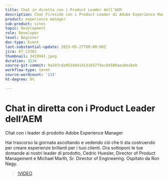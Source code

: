 ```yaml
---
title: Chat in diretta con i Product Leader dell’AEM
description: Chat Fireside con i Product Leader di Adobe Experience ManagerHai trascorso la giornata ascoltando e vedendo cosa ti sta costruendo per creare esperienze brillanti per i tuoi clienti. Ora sottoponi le tue domande ai nostri leader di prodotto, Cedric Huesler, Director of Product Management e Michael Marth, Sr. Director of Engineering. Ospitato da Ron Nagy.
product: experience manager
sub-product: sites
topic: Development
role: Developer
level: Beginner
doc-type: Event
last-substantial-update: 2023-05-27T00:00:00Z
jira: KT-13363
thumbnail: 3419941.jpeg
duration: 3234
source-git-commit: 9a297cda953d4414131657f9ac84580aea0eabeb
workflow-type: tm+mt
source-wordcount: '115'
ht-degree: 0%

---
```



# Chat in diretta con i Product Leader dell’AEM

Chat con i leader di prodotto Adobe Experience Manager

Hai trascorso la giornata ascoltando e vedendo ciò che ti sta costruendo per creare esperienze brillanti per i tuoi clienti. Ora sottoponi le tue domande ai nostri leader di prodotto, Cedric Huesler, Director of Product Management e Michael Marth, Sr. Director of Engineering. Ospitato da Ron Nagy.

>[!VIDEO](https://video.tv.adobe.com/v/3419941/?learn=on)
